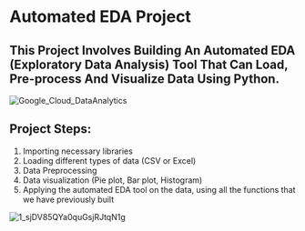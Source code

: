 # Automated EDA Project

## This Project Involves Building An Automated EDA (Exploratory Data Analysis) Tool That Can Load, Pre-process And Visualize Data Using Python.


![Google_Cloud_DataAnalytics](https://github.com/SaraGalall/Automated_EDA/assets/83806823/e8b71307-778f-4c4d-8c58-8dee0fd273b8)

## Project Steps:

1) Importing necessary libraries
2) Loading different types of data (CSV or Excel)
3) Data Preprocessing
4) Data visualization (Pie plot, Bar plot, Histogram)
5) Applying the automated EDA tool on the data, using all the functions that we have previously built


![1_sjDV85QYa0quGsjRJtqN1g](https://github.com/SaraGalall/Automated_EDA/assets/83806823/fe6a4dd3-e9f2-450c-b6dc-a4203735b97c)
